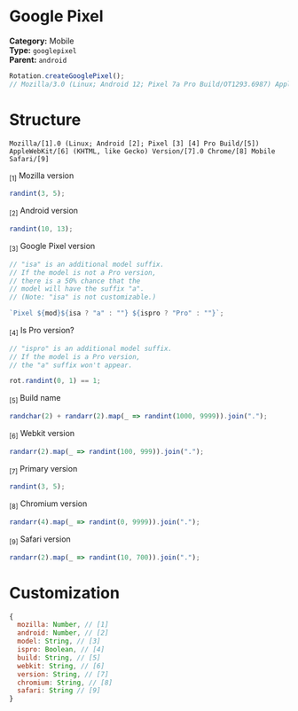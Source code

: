 # Google Pixel
**Category:** Mobile <br>
**Type:** `googlepixel` <br>
**Parent:** `android`

```javascript
Rotation.createGooglePixel();
// Mozilla/3.0 (Linux; Android 12; Pixel 7a Pro Build/OT1293.6987) AppleWebKit/893 (KHTML, like Gecko) Version/5.0 Chrome/5288 Mobile Safari/314
```

# Structure
```
Mozilla/[1].0 (Linux; Android [2]; Pixel [3] [4] Pro Build/[5]) AppleWebKit/[6] (KHTML, like Gecko) Version/[7].0 Chrome/[8] Mobile Safari/[9]
```

<sub>[1]</sub> Mozilla version <br>
```javascript
randint(3, 5);
```

<sub>[2]</sub> Android version <br>
```javascript
randint(10, 13);
```

<sub>[3]</sub> Google Pixel version <br>
```javascript
// "isa" is an additional model suffix.
// If the model is not a Pro version,
// there is a 50% chance that the
// model will have the suffix "a".
// (Note: "isa" is not customizable.)

`Pixel ${mod}${isa ? "a" : ""} ${ispro ? "Pro" : ""}`;
```

<sub>[4]</sub> Is Pro version? <br>
```javascript
// "ispro" is an additional model suffix.
// If the model is a Pro version,
// the "a" suffix won't appear.

rot.randint(0, 1) == 1;
```

<sub>[5]</sub> Build name <br>
```javascript
randchar(2) + randarr(2).map(_ => randint(1000, 9999)).join(".");
```

<sub>[6]</sub> Webkit version <br>
```javascript
randarr(2).map(_ => randint(100, 999)).join(".");
```

<sub>[7]</sub> Primary version <br>
```javascript
randint(3, 5);
```

<sub>[8]</sub> Chromium version <br>
```javascript
randarr(4).map(_ => randint(0, 9999)).join(".");
```

<sub>[9]</sub> Safari version <br>
```javascript
randarr(2).map(_ => randint(10, 700)).join(".");
```

# Customization
```javascript
{
  mozilla: Number, // [1]
  android: Number, // [2]
  model: String, // [3]
  ispro: Boolean, // [4]
  build: String, // [5]
  webkit: String, // [6]
  version: String, // [7]
  chromium: String, // [8]
  safari: String // [9]
}
```